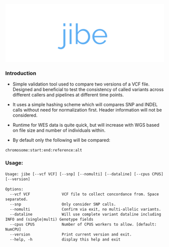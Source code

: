 ![jibe](https://github.com/srynobio/jibe/blob/dev/image/jibelogo.png)

### Introduction

* Simple validation tool used to compare two versions of a VCF file.  Designed and beneficial to test the consistency of called variants across different callers and pipelines at different time points.

* It uses a simple hashing scheme which will compares SNP and INDEL calls without need for normalization first.  Header information will not be considered.

* Runtime for WES data is quite quick, but will increase with WGS based on file size and number of individuals within.

* By default only the following will be compared:

`chromosome:start:end:reference:alt`

### Usage:

```
Usage: jibe [--vcf VCF] [--snp] [--nomulti] [--dataline] [--cpus CPUS] [--version]

Options:
  --vcf VCF              VCF file to collect concordance from. Space separated.
  --snp                  Only consider SNP calls.
  --nomulti              Confirm via exit, no multi-allelic variants.
  --dataline             Will use complete variant dataline including INFO and (single|multi) Genotype fields
  --cpus CPUS            Number of CPUS workers to allow. [default: NumCPU]
  --version              Print current version and exit.
  --help, -h             display this help and exit
```
